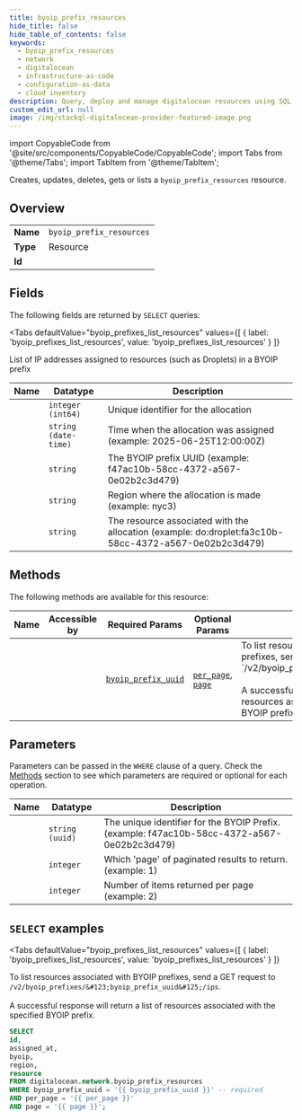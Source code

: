 ```yaml
--- 
title: byoip_prefix_resources
hide_title: false
hide_table_of_contents: false
keywords:
  - byoip_prefix_resources
  - network
  - digitalocean
  - infrastructure-as-code
  - configuration-as-data
  - cloud inventory
description: Query, deploy and manage digitalocean resources using SQL
custom_edit_url: null
image: /img/stackql-digitalocean-provider-featured-image.png
---
```


import CopyableCode from '@site/src/components/CopyableCode/CopyableCode';
import Tabs from '@theme/Tabs';
import TabItem from '@theme/TabItem';

Creates, updates, deletes, gets or lists a <code>byoip_prefix_resources</code> resource.

## Overview
<table><tbody>
<tr><td><b>Name</b></td><td><code>byoip_prefix_resources</code></td></tr>
<tr><td><b>Type</b></td><td>Resource</td></tr>
<tr><td><b>Id</b></td><td><CopyableCode code="digitalocean.network.byoip_prefix_resources" /></td></tr>
</tbody></table>

## Fields

The following fields are returned by `SELECT` queries:

<Tabs
    defaultValue="byoip_prefixes_list_resources"
    values={[
        { label: 'byoip_prefixes_list_resources', value: 'byoip_prefixes_list_resources' }
    ]}
>
<TabItem value="byoip_prefixes_list_resources">

List of IP addresses assigned to resources (such as Droplets) in a BYOIP prefix

<table>
<thead>
    <tr>
    <th>Name</th>
    <th>Datatype</th>
    <th>Description</th>
    </tr>
</thead>
<tbody>
<tr>
    <td><CopyableCode code="id" /></td>
    <td><code>integer (int64)</code></td>
    <td>Unique identifier for the allocation</td>
</tr>
<tr>
    <td><CopyableCode code="assigned_at" /></td>
    <td><code>string (date-time)</code></td>
    <td>Time when the allocation was assigned (example: 2025-06-25T12:00:00Z)</td>
</tr>
<tr>
    <td><CopyableCode code="byoip" /></td>
    <td><code>string</code></td>
    <td>The BYOIP prefix UUID (example: f47ac10b-58cc-4372-a567-0e02b2c3d479)</td>
</tr>
<tr>
    <td><CopyableCode code="region" /></td>
    <td><code>string</code></td>
    <td>Region where the allocation is made (example: nyc3)</td>
</tr>
<tr>
    <td><CopyableCode code="resource" /></td>
    <td><code>string</code></td>
    <td>The resource associated with the allocation (example: do:droplet:fa3c10b-58cc-4372-a567-0e02b2c3d479)</td>
</tr>
</tbody>
</table>
</TabItem>
</Tabs>

## Methods

The following methods are available for this resource:

<table>
<thead>
    <tr>
    <th>Name</th>
    <th>Accessible by</th>
    <th>Required Params</th>
    <th>Optional Params</th>
    <th>Description</th>
    </tr>
</thead>
<tbody>
<tr>
    <td><a href="#byoip_prefixes_list_resources"><CopyableCode code="byoip_prefixes_list_resources" /></a></td>
    <td><CopyableCode code="select" /></td>
    <td><a href="#parameter-byoip_prefix_uuid"><code>byoip_prefix_uuid</code></a></td>
    <td><a href="#parameter-per_page"><code>per_page</code></a>, <a href="#parameter-page"><code>page</code></a></td>
    <td>To list resources associated with BYOIP prefixes, send a GET request to `/v2/byoip_prefixes/&#123;byoip_prefix_uuid&#125;/ips`.<br /><br />A successful response will return a list of resources associated with the specified BYOIP prefix.<br /></td>
</tr>
</tbody>
</table>

## Parameters

Parameters can be passed in the `WHERE` clause of a query. Check the [Methods](#methods) section to see which parameters are required or optional for each operation.

<table>
<thead>
    <tr>
    <th>Name</th>
    <th>Datatype</th>
    <th>Description</th>
    </tr>
</thead>
<tbody>
<tr id="parameter-byoip_prefix_uuid">
    <td><CopyableCode code="byoip_prefix_uuid" /></td>
    <td><code>string (uuid)</code></td>
    <td>The unique identifier for the BYOIP Prefix. (example: f47ac10b-58cc-4372-a567-0e02b2c3d479)</td>
</tr>
<tr id="parameter-page">
    <td><CopyableCode code="page" /></td>
    <td><code>integer</code></td>
    <td>Which 'page' of paginated results to return. (example: 1)</td>
</tr>
<tr id="parameter-per_page">
    <td><CopyableCode code="per_page" /></td>
    <td><code>integer</code></td>
    <td>Number of items returned per page (example: 2)</td>
</tr>
</tbody>
</table>

## `SELECT` examples

<Tabs
    defaultValue="byoip_prefixes_list_resources"
    values={[
        { label: 'byoip_prefixes_list_resources', value: 'byoip_prefixes_list_resources' }
    ]}
>
<TabItem value="byoip_prefixes_list_resources">

To list resources associated with BYOIP prefixes, send a GET request to `/v2/byoip_prefixes/&#123;byoip_prefix_uuid&#125;/ips`.<br /><br />A successful response will return a list of resources associated with the specified BYOIP prefix.<br />

```sql
SELECT
id,
assigned_at,
byoip,
region,
resource
FROM digitalocean.network.byoip_prefix_resources
WHERE byoip_prefix_uuid = '{{ byoip_prefix_uuid }}' -- required
AND per_page = '{{ per_page }}'
AND page = '{{ page }}';
```
</TabItem>
</Tabs>
